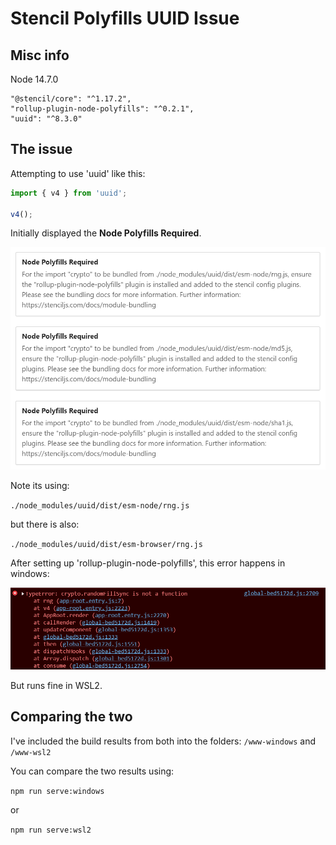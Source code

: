 # Stencil Polyfills UUID Issue

## Misc info

Node 14.7.0

```
"@stencil/core": "^1.17.2",
"rollup-plugin-node-polyfills": "^0.2.1",
"uuid": "^8.3.0"
```


## The issue

Attempting to use 'uuid' like this:

```typescript
import { v4 } from 'uuid';

v4();
```

Initially displayed the **Node Polyfills Required**.

![polyfill error](polyfillserror.png)

Note its using:

`./node_modules/uuid/dist/esm-node/rng.js`

but there is also:

`./node_modules/uuid/dist/esm-browser/rng.js`

After setting up 'rollup-plugin-node-polyfills', this error happens in windows:

![windows error](errorwindows.png)

But runs fine in WSL2.

## Comparing the two

I've included the build results from both into the folders: `/www-windows` and `/www-wsl2`

You can compare the two results using:

`npm run serve:windows`

or

`npm run serve:wsl2`